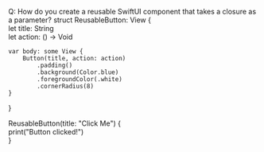 Q: How do you create a reusable SwiftUI component that takes a closure as a parameter?
struct ReusableButton: View {  
    let title: String  
    let action: () -> Void  

    var body: some View {  
        Button(title, action: action)  
            .padding()  
            .background(Color.blue)  
            .foregroundColor(.white)  
            .cornerRadius(8)  
    }  
}  

ReusableButton(title: "Click Me") {  
    print("Button clicked!")  
} 


